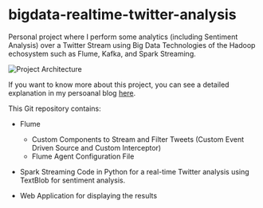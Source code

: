 # bigdata-realtime-twitter-analysis
Personal project where I perform some analytics (including Sentiment Analysis) over a Twitter Stream using Big Data Technologies of the Hadoop echosystem such as Flume, Kafka, and Spark Streaming.

![Project Architecture](http://davidiscoding.com/wp-content/uploads/2019/06/Screenshot-2019-06-11-at-11.07.57-1024x582.png)

If you want to know more about this project, you can see a detailed explanation in my persoanal blog [here](http://davidiscoding.com/real-time-twitter-sentiment-analysis-pt-1-introduction).

This Git repository contains:
- Flume 
  - Custom Components to Stream and Filter Tweets (Custom Event Driven Source and Custom Interceptor)
  - Flume Agent Configuration File
  
- Spark Streaming Code in Python for a real-time Twitter analysis using TextBlob for sentiment analysis.

- Web Application for displaying the results
